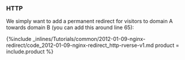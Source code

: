 


### HTTP
We simply want to add a permanent redirect for visitors to domain A towards domain B (you can add this around line 65):



{%include _inlines/Tutorials/common/2012-01-09-nginx-redirect/code_2012-01-09-nginx-redirect_http-rverse-v1.md  product = include.product %}




